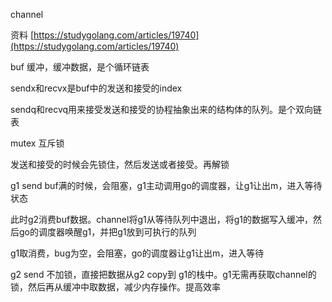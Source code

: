 channel

资料 [https://studygolang.com/articles/19740](https://studygolang.com/articles/19740)

buf 缓冲，缓冲数据，是个循环链表

sendx和recvx是buf中的发送和接受的index

sendq和recvq用来接受发送和接受的协程抽象出来的结构体的队列。是个双向链表

mutex 互斥锁

发送和接受的时候会先锁住，然后发送或者接受。再解锁



g1  send buf满的时候，会阻塞，g1主动调用go的调度器，让g1让出m，进入等待状态

此时g2消费buf数据。channel将g1从等待队列中退出，将g1的数据写入缓冲，然后go的调度器唤醒g1，并把g1放到可执行的队列



g1取消费，bug为空，会阻塞，go的调度器让g1让出m，进入等待

g2 send  不加锁，直接把数据从g2  copy到 g1的栈中。g1无需再获取channel的锁，然后再从缓冲中取数据，减少内存操作。提高效率

